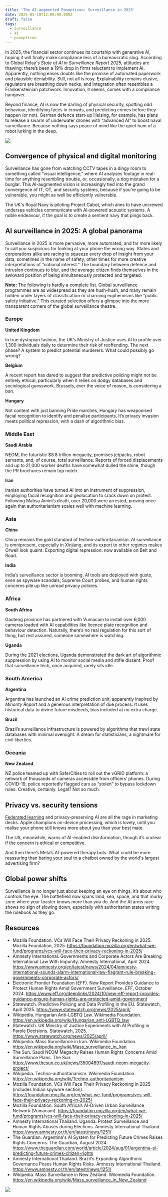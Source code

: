 ```yaml
---
title: 'The AI-augmented Panopticon: Surveillance in 2025'
date: 2025-05-18T12:00:00.000Z
draft: false
tags:
  - surveillance
  - ai
  - panopticon
---
```


In 2025, the financial sector continues its courtship with generative AI, hoping it will finally make compliance less 
of a bureaucratic slog. According to Global Relay's *State of AI in Surveillance Report 2025*, attitudes are thawing: 
there’s been a 19% drop in firms reluctant to implement AI. Apparently, nothing eases doubts like the promise of 
automated paperwork and plausible deniability. Still, not all is rosy. Explainability remains elusive, regulators 
are breathing down necks, and integration often resembles a Frankensteinian patchwork. Innovation, it seems, 
comes with a compliance hangover.

Beyond finance, AI is now the darling of physical security, spotting odd behaviour, identifying faces in crowds, and 
predicting crimes before they happen (or not). German defence start-up Helsing, for example, has plans to release a 
swarm of underwater drones with “advanced AI” to boost naval surveillance. Because nothing says peace of mind like 
the quiet hum of a robot lurking in the deep.

![](/images/panopticon2025.png#center)

## Convergence of physical and digital monitoring

Surveillance has gone from watching CCTV tapes in a dingy room to something called “visual intelligence,” where 
AI analyses footage in real-time for anything resembling trouble, or, occasionally, a dog mistaken for a burglar. 
This AI-augmented vision is increasingly tied into the grand convergence of IT, OT, and security systems, because if 
you’re going to be vulnerable, you might as well be efficiently vulnerable.

The UK's Royal Navy is piloting Project Cabot, which aims to have uncrewed undersea vehicles communicate with 
AI-powered acoustic systems. A noble endeavour, if the goal is to create a sentient navy that pings back.

## AI surveillance in 2025: A global panorama

Surveillance in 2025 is more pervasive, more automated, and far more likely to call you suspicious for looking at 
your phone the wrong way. States and corporations alike are racing to squeeze every drop of insight from your data, 
sometimes in the name of safety, other times for more creative interpretations of “national interest.” The boundary 
between defence and intrusion continues to blur, and the average citizen finds themselves in the awkward position 
of being simultaneously protected and targeted.

**Note:** The following is hardly a complete list. Global surveillance programmes are as widespread as they are 
hush-hush, and many remain hidden under layers of classification or charming euphemisms like “public safety 
initiative.” This curated selection offers a glimpse into the more transparent corners of the global surveillance 
theatre.

### Europe

**United Kingdom**  

In true dystopian fashion, the UK’s Ministry of Justice uses AI to profile over 1,300 individuals daily to determine 
their risk of reoffending. The next phase? A system to predict potential murderers. What could possibly go wrong?

**Belgium** 

A recent report has dared to suggest that predictive policing might not be entirely ethical, particularly when it 
relies on dodgy databases and sociological guesswork. Brussels, ever the voice of reason, is considering a ban.

**Hungary**

Not content with just banning Pride marches, Hungary has weaponised facial recognition to identify and penalise 
participants. It’s privacy invasion meets political repression, with a dash of algorithmic bias.

### Middle East

**Saudi Arabia** 

NEOM, the futuristic $8.8 trillion megacity, promises jetpacks, robot servants, and, of course, total surveillance. 
Reports of forced displacements and up to 21,000 worker deaths have somewhat dulled the shine, though the PR 
brochures remain top notch.

**Iran**

Iranian authorities have turned AI into an instrument of suppression, employing facial recognition and geolocation 
to crack down on protest. Following Mahsa Amini’s death, over 20,000 were arrested, proving once again that 
authoritarianism scales well with machine learning.

### Asia

**China**

China remains the gold standard of techno-authoritarianism. AI surveillance is omnipresent, especially in Xinjiang, 
and its export to other regimes makes Orwell look quaint. Exporting digital repression: now available on Belt and Road.

**India**

India’s surveillance sector is booming. AI tools are deployed with gusto, even as spyware scandals, Supreme Court 
probes, and human rights concerns pile up like unread privacy policies.

### Africa

**South Africa**

Gauteng province has partnered with Vumacam to install over 6,000 cameras loaded with AI capabilities like licence 
plate recognition and behaviour detection. Naturally, there’s no real regulation for this sort of thing, but rest 
assured, someone somewhere is watching.

**Uganda**

During the 2021 elections, Uganda demonstrated the dark art of algorithmic suppression by using AI to monitor 
social media and stifle dissent. Proof that surveillance tech, once acquired, rarely sits idle.

### South America

**Argentina**

Argentina has launched an AI crime prediction unit, apparently inspired by *Minority Report* and a generous 
interpretation of due process. It uses historical data to divine future misdeeds, bias included at no extra charge.

**Brazil** 

Brazil’s surveillance infrastructure is powered by algorithms that trawl state databases with minimal oversight. 
A dream for statisticians, a nightmare for civil liberties.

### Oceania

**New Zealand**  

NZ police teamed up with SaferCities to roll out the vGRID platform: a network of thousands of cameras accessible 
from officers’ phones. During COVID-19, police reportedly flagged cars as “stolen” to bypass lockdown rules. 
Creative, certainly. Legal? Not so much.

## Privacy vs. security tensions

[Federated learning](https://indigo.tymyrddin.dev/docs/landscape/hybrid.html#federated-learning) and privacy-preserving 
AI are all the rage in marketing decks. Apple champions on-device processing, which is lovely, until you realise your 
phone still knows more about you than your best mate. 

The US, meanwhile, warns of AI-enabled disinformation, though it’s unclear if the concern is ethical or competitive.

And then there’s Meta’s AI-powered therapy bots. What could be more reassuring than baring your soul to a chatbot 
owned by the world's largest advertising firm?

## Global power shifts

Surveillance is no longer just about keeping an eye on things, it’s about who controls the eye. 
The battlefield now spans land, sea, space, and that murky zone where your toaster knows more than you do. And the 
AI arms race shows no sign of slowing down, especially with authoritarian states writing the rulebook as they go.

## Resources

*  Mozilla Foundation. VCs Will Face Their Privacy Reckoning in 2025. Mozilla Foundation, 2025. https://foundation.mozilla.org/en/what-we-fund/programs/vcs-will-face-their-privacy-reckoning-in-2025/
*  Amnesty International. Governments and Corporate Actors Are Breaking International Law With Impunity. Amnesty International, April 2024. https://www.amnesty.org/en/latest/news/2024/04/amnesty-international-sounds-alarm-international-law-flagrant-rule-breaking-governments-corporate-actors/
*  Electronic Frontier Foundation (EFF). New Report Provides Guidance to Protect Human Rights Amid Government Surveillance. EFF, October 2024. https://www.eff.org/deeplinks/2024/10/new-eff-report-provides-guidance-ensure-human-rights-are-protected-amid-government
*  Statewatch. Predictive Policing and Data Profiling in the EU. Statewatch, April 2025. https://www.statewatch.org/news/2025/april/
*  Wikipedia. Hungarian Anti-LGBTQ Law. Wikimedia Foundation. https://en.wikipedia.org/wiki/Hungarian_anti-LGBTQ_law
*  Statewatch. UK Ministry of Justice Experiments with AI Profiling in Parole Decisions. Statewatch, 2025. https://www.statewatch.org/news/2025/april/
*  Wikipedia. Mass Surveillance in Iran. Wikimedia Foundation. https://en.wikipedia.org/wiki/Mass_surveillance_in_Iran
*  The Sun. Saudi NEOM Megacity Raises Human Rights Concerns Amid Surveillance Plans. The Sun. https://www.thesun.co.uk/news/35004897/saudi-neom-megacity-project/
*  Wikipedia. Techno-authoritarianism. Wikimedia Foundation. https://en.wikipedia.org/wiki/Techno-authoritarianism
*  Mozilla Foundation. VCs Will Face Their Privacy Reckoning in 2025 (includes Indian spyware section). https://foundation.mozilla.org/en/what-we-fund/programs/vcs-will-face-their-privacy-reckoning-in-2025/
*  Mozilla Foundation. South Africa’s AI-Driven Urban Surveillance Network (Vumacam). https://foundation.mozilla.org/en/what-we-fund/programs/vcs-will-face-their-privacy-reckoning-in-2025/
*  Amnesty International Thailand. Uganda: Protest Surveillance and Human Rights Abuses during Elections. Amnesty International Thailand. https://www.amnesty.or.th/en/latest/news/1251/
*  The Guardian. Argentina's AI System for Predicting Future Crimes Raises Rights Concerns. The Guardian, August 2024. https://www.theguardian.com/world/article/2024/aug/01/argentina-ai-predicting-future-crimes-citizen-rights
*  Amnesty International Thailand. Brazil's Expanding Algorithmic Governance Poses Human Rights Risks. Amnesty International Thailand. https://www.amnesty.or.th/en/latest/news/1251/
*  Wikipedia. Mass Surveillance in New Zealand. Wikimedia Foundation. https://en.wikipedia.org/wiki/Mass_surveillance_in_New_Zealand

![](/images/compliance-dept.png#center)